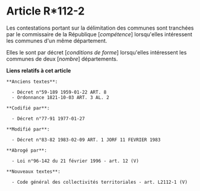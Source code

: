 # Article R*112-2

Les contestations portant sur la délimitation des communes sont tranchées par le commissaire de la République [*compétence*]
lorsqu'elles intéressent les communes d'un même département.

Elles le sont par décret [*conditions de forme*] lorsqu'elles intéressent les communes de deux [*nombre*] départements.

**Liens relatifs à cet article**

	**Anciens textes**:

	  - Décret n°59-189 1959-01-22 ART. 8
	  - Ordonnance 1821-10-03 ART. 3 AL. 2

	**Codifié par**:

	  - Décret n°77-91 1977-01-27

	**Modifié par**:

	  - Décret n°83-82 1983-02-09 ART. 1 JORF 11 FEVRIER 1983

	**Abrogé par**:

	  - Loi n°96-142 du 21 février 1996 - art. 12 (V)

	**Nouveaux textes**:

	  - Code général des collectivités territoriales - art. L2112-1 (V)
